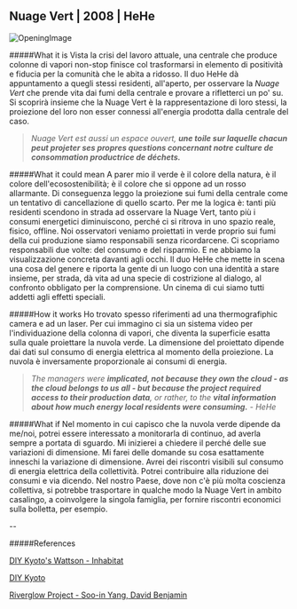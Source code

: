 ## Nuage Vert | 2008 | HeHe
![OpeningImage](http://i.imgur.com/uPa4ZhY.jpg?1)

#####What it is
Vista la crisi del lavoro attuale, una centrale che produce colonne di vapori non-stop finisce col trasformarsi in elemento di positività e fiducia per la comunità che le abita a ridosso. Il duo HeHe dà appuntamento a quegli stessi residenti, all'aperto, per osservare la _Nuage Vert_ che prende vita dai fumi della centrale e provare a rifletterci un po' su. Si scoprirà insieme che la Nuage Vert è la rappresentazione di loro stessi, la proiezione del loro non esser connessi all'energia prodotta dalla centrale del caso.
> _Nuage Vert est aussi un espace ouvert, **une toile sur laquelle chacun peut projeter ses propres questions concernant notre culture de consommation productrice de déchets.**_

#####What it could mean
A parer mio il verde è il colore della natura, è il colore dell'ecosostenibilità; è il colore che si oppone ad un rosso allarmante. Di conseguenza leggo la proiezione sui fumi della centrale come un tentativo di cancellazione di quello scarto. Per me la logica è: tanti più residenti scendono in strada ad osservare la Nuage Vert, tanto più i consumi energetici diminuiscono, perché ci si ritrova in uno spazio reale, fisico, offline. Noi osservatori veniamo proiettati in verde proprio sui fumi della cui produzione siamo responsabili senza ricordarcene. Ci scopriamo responsabili due volte: del consumo e del risparmio. E ne abbiamo la visualizzazione concreta davanti agli occhi. Il duo HeHe che mette in scena una cosa del genere e riporta la gente di un luogo con una identità a stare insieme, per strada, dà vita ad una specie di costrizione al dialogo, al confronto obbligato per la comprensione. Un cinema di cui siamo tutti addetti agli effetti speciali.

#####How it works
Ho trovato spesso riferimenti ad una thermografiphic camera e ad un laser. Per cui immagino ci sia un sistema video per l'individuazione della colonna di vapori, che diventa la superficie esatta sulla quale proiettare la nuvola verde. La dimensione del proiettato dipende dai dati sul consumo di energia elettrica al momento della proiezione. La nuvola è inversamente proporzionale ai consumi di energia.

> _The managers were **implicated, not because they own the cloud - as the cloud belongs to us all - but because the project required access to their production data**, or rather, to the **vital information about how much energy local residents were consuming.**  - HeHe_

#####What if
Nel momento in cui capisco che la nuvola verde dipende da me/noi, potrei essere interessato a monitorarla di continuo, ad averla sempre a portata di sguardo. Mi inizierei a chiedere il perché delle sue variazioni di dimensione. Mi farei delle domande su cosa esattamente inneschi la variazione di dimensione. Avrei dei riscontri visibili sul consumo di energia elettrica della collettività. Potrei contribuire alla riduzione dei consumi e via dicendo. Nel nostro Paese, dove non c'è più molta coscienza collettiva, si potrebbe trasportare in qualche modo la Nuage Vert in ambito casalingo, a coinvolgere la singola famiglia, per fornire riscontri economici sulla bolletta, per esempio.

--

#####References

[DIY Kyoto's Wattson - Inhabitat](http://inhabitat.com/diy-kyotos-wattson/)

[DIY Kyoto](http://www.diykyoto.com/uk/aboutus/wattson-solar-plus)

[Riverglow Project - Soo-in Yang, David Benjamin](http://inhabitat.com/river-glow-water-pollution-monitor-urban-art-installation/)





